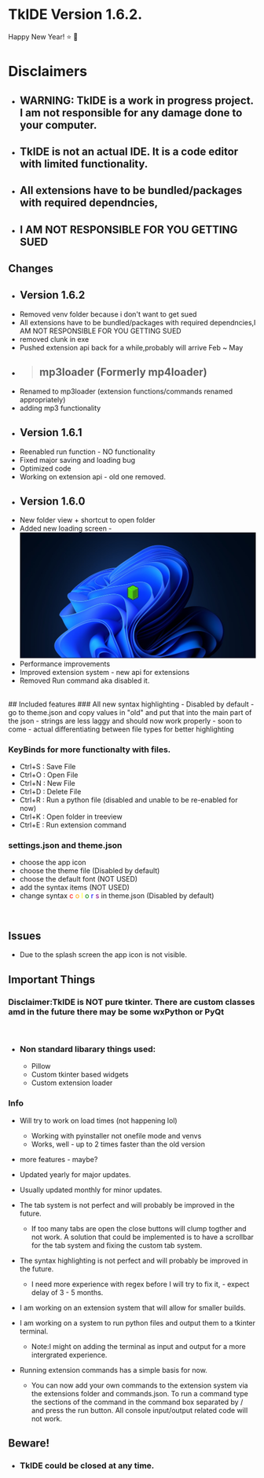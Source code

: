 # TkIDE  Version 1.6.2.
Happy New Year! :star: :tada:
# Disclaimers
- ## WARNING: TkIDE is a work in progress project. I am not responsible for any damage done to your computer.

- ## TkIDE is not an actual IDE. It is a code editor with limited functionality.
- ## All extensions have to be bundled/packages with required dependncies,
- ## I AM NOT RESPONSIBLE FOR YOU GETTING SUED 



## Changes
- ## Version 1.6.2
- Removed venv folder because i don't want to get sued
- All extensions have to be bundled/packages with required dependncies,I AM NOT RESPONSIBLE FOR YOU GETTING SUED
- removed clunk in exe
- Pushed extension api back for a while,probably will arrive Feb ~ May
- > ## mp3loader (Formerly mp4loader) 
- Renamed to mp3loader (extension functions/commands renamed appropriately)
- adding mp3 functionality
- ## Version 1.6.1
- Reenabled run function - NO functionality
- Fixed major saving and loading bug
- Optimized code
- Working on extension api - old one removed.
- ## Version 1.6.0
- New folder view + shortcut to open folder
- Added new loading screen - ![Loading Screen](assets/LoadingEx.jpg)
- Performance improvements
- Improved extension system - new api for extensions
- Removed Run command aka disabled it.
<br>
## Included features
### All new syntax highlighting 
- Disabled by default - go to theme.json and copy values in "old" and put that into the main part of the json
- strings are less laggy and should now work properly
- soon to come - actual differentiating between file types for better highlighting

### KeyBinds for more functionalty with files.
- Ctrl+S : Save File 
- Ctrl+O : Open File
- Ctrl+N : New File
- Ctrl+D : Delete File
- Ctrl+R : Run a python file (disabled and unable to be re-enabled for now)
- Ctrl+K : Open folder in treeview
- Ctrl+E : Run extension command
### settings.json and theme.json
- choose the app icon
- choose the theme file (Disabled by default)
- choose the default font (NOT USED)
- add the syntax items (NOT USED)
- change syntax
<span style="color:red">c</span>
<span style="color:orange">o</span>
<span style="color:yellow">l</span> 
<span style="color:green">o</span>
<span style="color:blue">r</span>
<span style="color:purple">s</span>
in theme.json (Disabled by default)

<br>

## Issues
- Due to the splash screen the app icon is not visible.

## Important Things

### Disclaimer:TkIDE is <b><b>NOT</b></b> pure tkinter. There are custom classes amd in the future there may be some wxPython or PyQt
<br>

- ### Non standard libarary things used:
  - Pillow
  - Custom tkinter based widgets
  - Custom extension loader
  

### Info

- Will try to work on load times (not happening lol)
    - Working with pyinstaller not onefile mode and venvs
    - Works, well - up to 2 times faster than the old version
- more features - maybe?
- Updated yearly for major updates.
- Usually updated monthly for minor updates.

- The tab system is not perfect and will probably be improved in the future.

    - If too many tabs are open the close buttons will clump togther and not work. A solution that could be implemented is to have a scrollbar for the tab system and fixing the custom tab system.

- The syntax highlighting is not perfect and will probably be improved in the future.

    - I need more experience with regex before I will try to fix it, - expect delay of 3 - 5 months.

- I am working on an extension system that will allow for smaller builds.

- I am working on a system to run python files and output them to a tkinter terminal.

  - Note:I might  on adding the terminal as input and output for a more intergrated experience.

- Running extension commands has a simple basis for now.
  - You can now add your own commands to the extension system via the extensions folder and commands.json. To run a command type the sections of the command in the command box separated by / and press the run button. All console input/output related code will not work.



## **Beware!**
- ### **TkIDE** could be closed at any time.